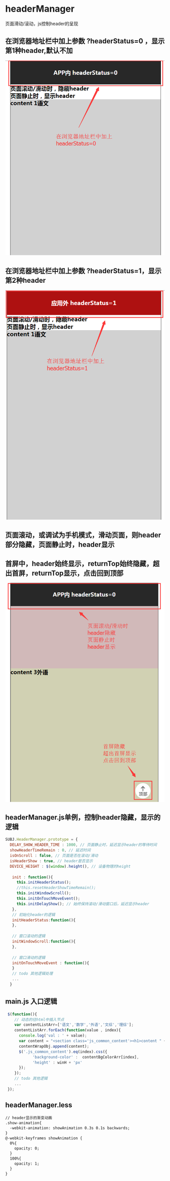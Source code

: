 # headerManager
页面滑动/滚动，js控制header的呈现
## 在浏览器地址栏中加上参数 ?headerStatus=0 ，显示第1种header,默认不加
![image](https://github.com/xiaojiandong/headerManager/blob/master/img/headerStatus%3D0.png)
## 在浏览器地址栏中加上参数 ?headerStatus=1，显示第2种header
![image](https://github.com/xiaojiandong/headerManager/blob/master/img/headerStatus%3D1.png)
## 页面滚动，或调试为手机模式，滑动页面，则header部分隐藏，页面静止时，header显示
## 首屏中，header始终显示，returnTop始终隐藏，超出首屏，returnTop显示，点击回到顶部
![image](https://github.com/xiaojiandong/headerManager/blob/master/img/return-top.png)
## headerManager.js单例，控制header隐藏，显示的逻辑
```js
SUBJ.HeaderManager.prototype = {
  DELAY_SHOW_HEADER_TIME : 1000, // 页面静止时，延迟显示header的等待时间
  showHeaderTimeRemain : 0, // 延迟时间
  isOnScroll : false, // 页面是否在滚动/滑动
  isHeaderShow : true, // header是否显示
  DEVICE_HEIGHT : $(window).height(), // 设备物理的height

   init : function(){
     this.initHeaderStatus();
     //this.resetHeaderShowTimeRemain();
     this.initWindowScroll();
     this.initOnTouchMoveEvent();
     this.initDelayShow(); // 始终保持滚动/滑动窗口后，延迟显示header
   },
   // 初始化header的逻辑
   initHeaderStatus:function(){
   },
   
   // 窗口滚动的逻辑
   initWindowScroll:function(){
   },
   
   // 窗口滑动的逻辑
   initOnTouchMoveEvent : function(){
   }
   // todo 其他逻辑处理
   ...
  } 
```
## main.js 入口逻辑
```js
 $(function(){
    // 动态的往html中插入节点 
    var contentListArr=['语文','数学','外语','文综','理综'];
    contentListArr.forEach(function(value , index){
      console.log('val : ' + value);
      var content = "<section class='js_common_content'><h1>content " + (index+1) + value +"</h1></section>";
      contentWrapObj.append(content);
      $('.js_common_content').eq(index).css({
            'background-color' :  contentBgColorArr[index],
            'height' : winH + 'px'
      });
    });
    // todo 其他逻辑
    ...
 });
```
## headerManager.less
```less
// header显示的渐变动画
.show-animation{
  -webkit-animation: showAnimation 0.3s 0.1s backwards;
}
@-webkit-keyframes showAnimation {
  0%{
    opacity: 0;
  }
  100%{
    opacity: 1;
  }
}
```


